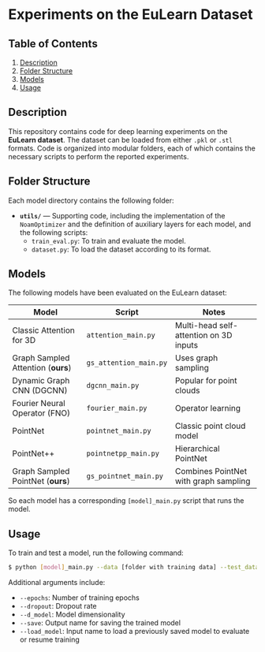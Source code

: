 # Experiments on the EuLearn Dataset


## Table of Contents

1. [Description](#description)
2. [Folder Structure](#folder-structure)
3. [Models](#models)
4. [Usage](#usage)


## Description

This repository contains code for deep learning experiments on the **EuLearn dataset**. The dataset can be loaded from either `.pkl` or `.stl` formats. Code is organized into modular folders, each of which contains the necessary scripts to perform the reported experiments.


## Folder Structure

Each model directory contains the following folder:

- **`utils/`** — Supporting code, including the implementation of the `NoamOptimizer` and the definition of auxiliary layers for each model, and the following scripts:
  - `train_eval.py`: To train and evaluate the model.
  - `dataset.py`: To load the dataset according to its format.


## Models

The following models have been evaluated on the EuLearn dataset:

| Model                              | Script                 | Notes                                 |
| ---------------------------------- | ---------------------- | ------------------------------------- |
| Classic Attention for 3D           | `attention_main.py`    | Multi-head self-attention on 3D inputs|
| Graph Sampled Attention (**ours**) | `gs_attention_main.py` | Uses graph sampling                   |
| Dynamic Graph CNN (DGCNN)          | `dgcnn_main.py`        | Popular for point clouds              |
| Fourier Neural Operator (FNO)      | `fourier_main.py`      | Operator learning                     |
| PointNet                           | `pointnet_main.py`     | Classic point cloud model             |
| PointNet++                         | `pointnetpp_main.py`   | Hierarchical PointNet                 |
| Graph Sampled PointNet (**ours**)  | `gs_pointnet_main.py`  | Combines PointNet with graph sampling |

So each model has a corresponding `[model]_main.py` script that runs the model.


## Usage

To train and test a model, run the following command:
```bash
$ python [model]_main.py --data [folder with training data] --test_data [folder with test data]
```
Additional arguments include:

* `--epochs`: Number of training epochs
* `--dropout`: Dropout rate
* `--d_model`: Model dimensionality
* `--save`: Output name for saving the trained model
* `--load_model`: Input name to load a previously saved model to evaluate or resume training
